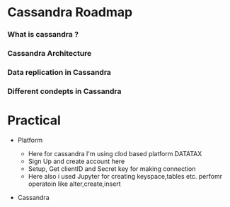 # Cassandra Roadmap

### What is cassandra ?
### Cassandra Architecture
### Data replication in Cassandra
### Different condepts in Cassandra


# Practical  
+ Platform 
  - Here for cassandra I'm using clod based platform DATATAX
  - Sign Up and create account here
  - Setup, Get clientID and Secret key for making connection
  - Here also i used Jupyter for creating keyspace,tables etc. perfomr operatoin like alter,create,insert 
  
+ Cassandra
